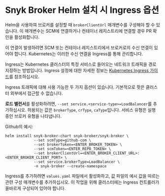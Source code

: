 # Snyk Broker Helm 설치 시 Ingress 옵션

Helm을 사용하여 브로커를 설정할 때 `brokerClientUrl` 매개변수를 구성해야 할 수 있습니다. 이 매개변수는 SCM에 연결하거나 컨테이너 레지스트리에 연결할 경우 PR 확인을 활성화합니다.

이 연결이 발생하려면 SCM 또는 컨테이너 레지스트리에서 브로커로의 수신 연결이 있어야 합니다. Kubernetes는 이러한 수신 연결을 Ingress를 통해 관리합니다.

Ingress는 Kubernetes 클러스터의 특정 서비스로 들어오는 네트워크 트래픽을 경로 지정하는 방법입니다. Ingress 설정에 대한 자세한 정보는 [Kubernetes Ingress 가이드](https://kubernetes.io/docs/concepts/services-networking/ingress/)를 참조하십시오.

Ingress 트래픽에 대해 사용 가능한 두 가지 옵션이 있습니다. 기본적으로 팟은 클러스터 외부에서 접근할 수 없습니다.

**로드 밸런서**를 활성화하려면, `--set service.<service-type>=LoadBalancer`를 추가하십시오. 허용되는 값은 `brokerType`, `crType`, `caType`입니다. 서비스 유형은 실행 중인 브로커 유형을 나타냅니다.

Github의 예시:

```
helm install snyk-broker-chart snyk-broker/snyk-broker \
             --set scmType=github-com \
             --set brokerToken=<ENTER_BROKER_TOKEN> \
             --set scmToken=<ENTER_REPO_TOKEN> \
             --set brokerClientUrl=<ENTER_BROKER_CLIENT_URL>:<ENTER_BROKER_CLIENT_PORT> \
             --set service.brokerType=LoadBalancer \
             -n snyk-broker --create-namespace
```

Ingress를 추가하려면 `values.yaml` 파일에서 활성화하고, 값 파일의 예시 값을 따르는 관련 구성 매개변수를 추가하십시오. 이 작업을 위해 클러스터에는 Ingress 컨트롤러가 올바르게 구성되어 있어야 합니다.
